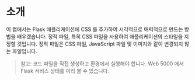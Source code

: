 # 소개

이 랩에서는 Flask 애플리케이션에 CSS 를 추가하여 시각적으로 매력적으로 만드는 방법을 배우겠습니다. 정적 파일, 특히 CSS 파일을 사용하여 애플리케이션의 스타일을 지정할 것입니다. 정적 파일은 CSS 파일, JavaScript 파일 및 이미지와 같이 변경되지 않는 파일입니다.

> 참고: 코드 파일을 직접 생성하고 환경에서 실행해야 합니다. Web 5000 에서 Flask 서비스 상태를 미리 볼 수 있습니다.
